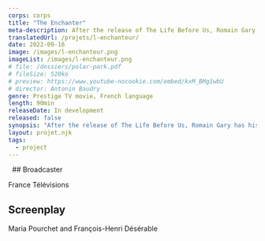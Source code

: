 ```yaml
---
corps: corps
title: "The Enchanter"
meta-description: After the release of The Life Before Us, Romain Gary has his little cousin Paul Pavlowitch play the role of the author Émile Ajar. The press, the publishers, the readers... everyone is fooled. Well, nearly everyone.
translatedUrl: /projets/l-enchanteur/
date: 2022-09-16
image: /images/l-enchanteur.png
imageList: /images/l-enchanteur.png
# file: /dossiers/polar-park.pdf
# fileSize: 520ko
# preview: https://www.youtube-nocookie.com/embed/kxM_BMg1wbU
# director: Antonin Baudry
genre: Prestige TV movie, French language​
length: 90min
releaseDate: In development
released: false
synopsis: "After the release of The Life Before Us, Romain Gary has his little cousin Paul Pavlowitch play the role of the author Émile Ajar. The press, the publishers, the readers... everyone is fooled. Well, nearly everyone. Adèle, a student in literature at La Sorbonne, from Nice (where Gary spent some of his childhood), is convinced that Émile Ajar and Romain Gary are one and the same writer. She goes to confront Gary. Will she expose him? Or will the enchanter manage to take her away in his illusion?​"
layout: projet.njk
tags:
  - project
---
```


<div class="grid-col">
 
## Broadcaster

France Télévisions

## Screenplay

Maria Pourchet and François-Henri Désérable

</div>
<div class="grid-col">

</div>